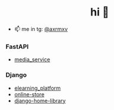 <h1 align="center">hi 👋</h1>

- 📫 me in tg: [@axrmxv](https://t.me/axrmxv)


### FastAPI
- [media_service](https://github.com/axrmxv/media_service)

  
### Django
- [elearning_platform](https://github.com/axrmxv/elearning_platform)
- [online-store](https://github.com/axrmxv/online-store)
- [django-home-library](https://github.com/axrmxv/django-home-library)
